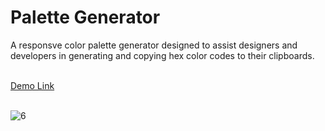 <h1>Palette Generator</h1>
A responsve color palette generator designed to assist designers and developers in generating and copying hex color codes to their clipboards.<br><br>

<a href="https://jo-erl.github.io/palettegenerator/">Demo Link</a><br><br>

![6](https://github.com/Jo-erl/3dcarousel/assets/133300552/26974cb9-bd75-45a7-b74f-0447916c164b)
